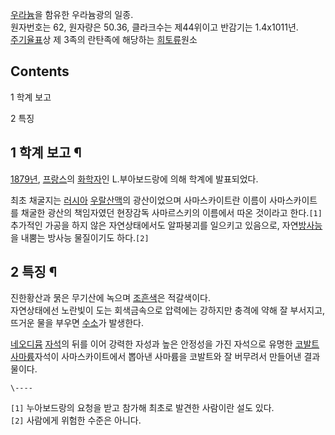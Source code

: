 [우라늄](%EC%9A%B0%EB%9D%BC%EB%8A%84.md)을 함유한 우라늄광의 일종.  
원자번호는 62, 원자량은 50.36, 클라크수는 제44위이고 반감기는 1.4x1011년.  
[주기율표](%EC%A3%BC%EA%B8%B0%EC%9C%A8%ED%91%9C.md)상 제 3족의 란탄족에 해당하는
[희토류](%ED%9D%AC%ED%86%A0%EB%A5%98.md)원소

## Contents

    

1 학계 보고

2 특징

## 1 학계 보고 ¶

[1879년](1879%EB%85%84.md), [프랑스](%ED%94%84%EB%9E%91%EC%8A%A4.md)의
[화학자](%ED%99%94%ED%95%99%EC%9E%90.md)인 L.부아보드랑에 의해 학계에 발표되었다.

  

최초 채굴지는 [러시아](%EB%9F%AC%EC%8B%9C%EC%95%84.md)
[우랄산맥](%EC%9A%B0%EB%9E%84%EC%82%B0%EB%A7%A5.md)의 광산이었으며 사마스카이트란 이름이 사마스카이트를
채굴한 광산의 책임자였던 현장감독 사마르스키의 이름에서 따온 것이라고 한다.`[1]` 추가적인 가공을 하지 않은 자연상태에서도 알파붕괴를
일으키고 있음으로, 자연[방사능](%EB%B0%A9%EC%82%AC%EB%8A%A5.md)을 내뿜는 방사능 물질이기도 하다.`[2]`

## 2 특징 ¶

진한황산과 묽은 무기산에 녹으며 [조흔색](%EC%A1%B0%ED%9D%94%EC%83%89.md)은 적갈색이다.  
자연상태에선 노란빛이 도는 회색금속으로 압력에는 강하지만 충격에 약해 잘 부서지고, 뜨거운 물을 부우면
[수소](%EC%88%98%EC%86%8C.md)가 발생한다.

  

[네오디뮴](%EB%84%A4%EC%98%A4%EB%94%94%EB%AE%B4.md)
[자석](%EC%9E%90%EC%84%9D.md)의 뒤를 이어 강력한 자성과 높은 안정성을 가진 자석으로 유명한
[코발트](%EC%BD%94%EB%B0%9C%ED%8A%B8.md)
[사마륨](%EC%82%AC%EB%A7%88%EB%A5%A8.md)자석이 사마스카이트에서 뽑아낸 사마륨을 코발트와 잘 버무려서 만들어낸
결과물이다.

  

`\----`

`[1]` 누아보드랑의 요청을 받고 참가해 최초로 발견한 사람이란 설도 있다.  
`[2]` 사람에게 위험한 수준은 아니다.


